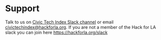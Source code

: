 # Support

Talk to us on [Civic Tech Index Slack channel](https://hackforla.slack.com/archives/CTYAKM0CW) or email civictechindex@hackforla.org. If you are not a member of the Hack for LA slack you can join here https://hackforla.org/slack
